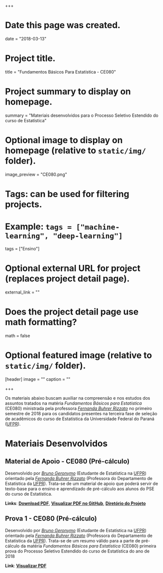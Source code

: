 +++
# Date this page was created.
date = "2018-03-13"

# Project title.
title = "Fundamentos Básicos Para Estatística - CE080"

# Project summary to display on homepage.
summary = "Materiais desenvolvidos para o Processo Seletivo Estendido do curso de Estatística"

# Optional image to display on homepage (relative to `static/img/` folder).
image_preview = "CE080.png"

# Tags: can be used for filtering projects.
# Example: `tags = ["machine-learning", "deep-learning"]`
tags = ["Ensino"]

# Optional external URL for project (replaces project detail page).
external_link = ""

# Does the project detail page use math formatting?
math = false

# Optional featured image (relative to `static/img/` folder).
[header]
image = ""
caption = ""

+++

Os materiais abaixo buscam auxiliar na compreensão e nos estudos dos assuntos tratados na matéria *Fundamentos Básicos para Estatística* (CE080) ministrada pela professora [*Fernanda Buhrer Rizzato*](http://leg.ufpr.br/doku.php/pessoais:fernanda) no primeiro semestre de 2018 para os candidatos presentes na terceira fase de seleção de acadêmicos do curso de Estatística da Universidade Federal do Paraná ([UFPR](http://www.ufpr.br/)).

# Materiais Desenvolvidos

## Material de Apoio - CE080 (Pré-cálculo)

Desenvolvido por [*Bruno Geronymo*](https://bgeronymo.github.io) (Estudante de Estatística na [UFPR](http://www.ufpr.br)) orientado pela [*Fernanda Buhrer Rizzato*](http://leg.ufpr.br/doku.php/pessoais:fernanda) (Professora do Departamento de Estatística da [UFPR](http://www.ufpr.br)). Trata-se de um material de apoio que poderá servir de texto-base para o ensino e aprendizado de pré-cálculo aos alunos do PSE do curso de Estatística.

**Links**: [**Download PDF**](https://github.com/BGeronymo/Monitoria-CE080/raw/master/Apostila-CE080/_book/CE080.pdf), [**Visualizar PDF no GitHub**](https://github.com/BGeronymo/Monitoria-CE080/blob/master/Apostila-CE080/_book/CE080.pdf), [**Diretório do Projeto**](https://github.com/BGeronymo/Monitoria-CE080) 

## Prova 1 - CE080 (Pré-cálculo)

Desenvolvido por [*Bruno Geronymo*](https://bgeronymo.github.io) (Estudante de Estatística na [UFPR](http://www.ufpr.br)) orientado pela [*Fernanda Buhrer Rizzato*](http://leg.ufpr.br/doku.php/pessoais:fernanda) (Professora do Departamento de Estatística da [UFPR](http://www.ufpr.br)). Trata-se de um resumo válido para a parte de pré-cálculo da matéria *Fundamentos Básicos para Estatística* (CE080) primeira prova do Processo Seletivo Estendido do curso de Estatística do ano de 2018

**Link**: [**Visualizar PDF**](https://bgeronymo.github.io/project/pse-prova1.pdf)

